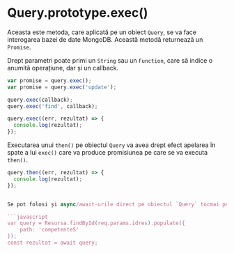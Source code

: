 # Query.prototype.exec()

Aceasta este metoda, care aplicată pe un obiect `Query`, se va face interogarea bazei de date MongoDB. Această metodă returnează un `Promise`.

Drept parametri poate primi un `String` sau un `Function`, care să indice o anumită operațiune, dar și un callback.

```javascript
var promise = query.exec();
var promise = query.exec('update');

query.exec(callback);
query.exec('find', callback);

query.exec((err, rezultat) => {
  console.log(rezultat);
});
```

Executarea unui `then()` pe obiectul `Query` va avea drept efect apelarea în spate a lui `exec()` care va produce promisiunea pe care se va executa `then()`.

```javascript
query.then((err, rezultat) => {
  console.log(rezultat);
});


Se pot folosi și async/await-urile direct pe obiectul `Query` tocmai pentru că un `await query` va apela în spate `exec()` ce va genera promisiunea necesară.

```javascript
var query = Resursa.findById(req.params.idres).populate({
    path: 'competenteS'
});
const rezultat = await query;
````
